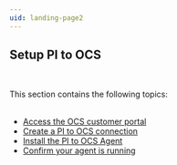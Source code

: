 ```yaml
---
uid: landing-page2
---
```



## Setup PI to OCS
<br>

This section contains the following topics:
<br>
<br>
* [Access the OCS customer portal](xref:access-ocs-portal)
* [Create a PI to OCS connection](xref:create-pi-to-ocs-connection)
* [Install the PI to OCS Agent](xref:install-pi-to-ocs-agent)
* [Confirm your agent is running](xref:set-up-agent)